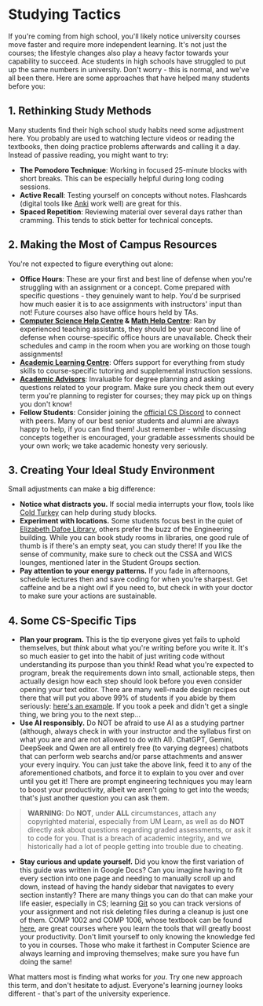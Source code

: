 # Studying Tactics

If you're coming from high school, you'll likely notice university courses move faster and require more independent learning. It's not just the courses; the lifestyle changes also play a heavy factor towards your capability to succeed. Ace students in high schools have struggled to put up the same numbers in university. Don't worry - this is normal, and we've all been there. Here are some approaches that have helped many students before you:

## 1. **Rethinking Study Methods**

Many students find their high school study habits need some adjustment here. You probably are used to watching lecture videos or reading the textbooks, then doing practice problems afterwards and calling it a day. Instead of passive reading, you might want to try:
- **The Pomodoro Technique**: Working in focused 25-minute blocks with short breaks. This can be especially helpful during long coding sessions.
- **Active Recall**: Testing yourself on concepts without notes. Flashcards (digital tools like [Anki](https://apps.ankiweb.net/) work well) are great for this.
- **Spaced Repetition**: Reviewing material over several days rather than cramming. This tends to stick better for technical concepts.

## 2. **Making the Most of Campus Resources**

You're not expected to figure everything out alone:
- **Office Hours**: These are your first and best line of defense when you're struggling with an assignment or a concept. Come prepared with specific questions - they genuinely want to help. You'd be surprised how much easier it is to ace assignments with instructors' input than not! Future courses also have office hours held by TAs.
- **[Computer Science Help Centre](https://umanitoba.ca/science/computer-science/help-centre) & [Math Help Centre](https://umanitoba.ca/science/mathematics/math-help-centre)**: Ran by experienced teaching assistants, they should be your second line of defense when course-specific office hours are unavailable. Check their schedules and camp in the room when you are working on those tough assignments!
- **[Academic Learning Centre](https://www.umanitoba.ca/student-supports/academic-supports/academic-learning)**: Offers support for everything from study skills to course-specific tutoring and supplemental instruction sessions.
- **[Academic Advisors](https://umanitoba.ca/science/student-experience/academic-advising)**: Invaluable for degree planning and asking questions related to your program. Make sure you check them out every term you're planning to register for courses; they may pick up on things you don't know!
- **Fellow Students**: Consider joining the [official CS Discord](https://discord.umanitobacssa.ca/) to connect with peers. Many of our best senior students and alumni are always happy to help, if you can find them! Just remember - while discussing concepts together is encouraged, your gradable assessments should be your own work; we take academic honesty very seriously.

## 3. **Creating Your Ideal Study Environment**

Small adjustments can make a big difference:

- **Notice what distracts you.** If social media interrupts your flow, tools like [Cold Turkey](https://getcoldturkey.com/) can help during study blocks.
- **Experiment with locations.** Some students focus best in the quiet of [Elizabeth Dafoe Library](https://umanitoba.ca/libraries/elizabeth-dafoe-library), others prefer the buzz of the Engineering building. While you can book study rooms in libraries, one good rule of thumb is if there's an empty seat, you can study there! If you like the sense of community, make sure to check out the CSSA and WICS lounges, mentioned later in the Student Groups section.
- **Pay attention to your energy patterns.** If you fade in afternoons, schedule lectures then and save coding for when you're sharpest. Get caffeine and be a night owl if you need to, but check in with your doctor to make sure your actions are sustainable.

## 4. Some CS-Specific Tips

- **Plan your program.** This is the tip everyone gives yet fails to uphold themselves, but *think* about what you're writing before you write it. It's so much easier to get into the habit of just writing code without understanding its purpose than you think! Read what you're expected to program, break the requirements down into small, actionable steps, then actually design how each step should look before you even consider opening your text editor. There are many well-made design recipes out there that will put you above 99% of students if you abide by them seriously: [here's an example](https://course.ccs.neu.edu/cs2500/design_recipe.html). If you took a peek and didn't get a single thing, we bring you to the next step...
- **Use AI responsibly.** Do NOT be afraid to use AI as a studying partner (although, always check in with your instructor and the syllabus first on what you are and are not allowed to do with AI). ChatGPT, Gemini, DeepSeek and Qwen are all entirely free (to varying degrees) chatbots that can perform web searchs and/or parse attachments and answer your every inquiry. You can just take the above link, feed it to any of the aforementioned chatbots, and force it to explain to you over and over until you get it! There are prompt engineering techniques you may learn to boost your productivity, albeit we aren't going to get into the weeds; that's just another question you can ask them.
> **WARNING**: Do **NOT**, under **ALL** circumstances, attach any copyrighted material, especially from UM Learn, as well as do **NOT** directly ask about questions regarding graded assessments, or ask it to code for you. That is a breach of academic integrity, and we historically had a lot of people getting into trouble due to cheating.
- **Stay curious and update yourself.** Did you know the first variation of this guide was written in Google Docs? Can you imagine having to fit every section into one page and needing to manually scroll up and down, instead of having the handy sidebar that navigates to every section instantly? There are many things you can do that can make your life easier, especially in CS; learning [Git](https://git-scm.com/) so you can track versions of your assignment and not risk deleting files during a cleanup is just one of them. COMP 1002 and COMP 1006, whose textbook can be found [here](https://toolsntechniques.ca/), are great courses where you learn the tools that will greatly boost your productivity. Don't limit yourself to only knowing the knowledge fed to you in courses. Those who make it farthest in Computer Science are always learning and improving themselves; make sure you have fun doing the same!

What matters most is finding what works for *you*. Try one new approach this term, and don't hesitate to adjust. Everyone's learning journey looks different - that's part of the university experience.
